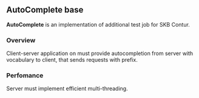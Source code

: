 ## AutoComplete base ##

**AutoComplete** is an implementation of additional test job for SKB Contur.


### Overview ###

Client-server application on must provide autocompletion from server with vocabulary to client, that sends requests with prefix.

### Perfomance ###

Server must implement efficient multi-threading.
